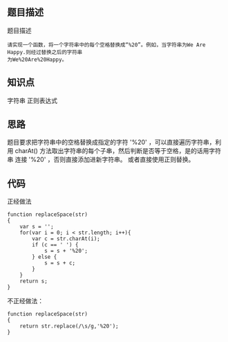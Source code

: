 ## 题目描述
题目描述
```
请实现一个函数，将一个字符串中的每个空格替换成“%20”。例如，当字符串为We Are Happy.则经过替换之后的字符串
为We%20Are%20Happy。
```
## 知识点
字符串 正则表达式

## 思路
题目要求把字符串中的空格替换成指定的字符 '%20' ，可以直接遍历字符串，利用 charAt() 方法取出字符串的每个子串，然后判断是否等于空格，是的话用字符串
连接 '%20' ，否则直接添加进新字符串。
或者直接使用正则替换。

## 代码
正经做法
```
function replaceSpace(str)
{
    var s = '';
    for(var i = 0; i < str.length; i++){
        var c = str.charAt(i);
        if (c == ' ') {
            s = s + '%20';
        } else {
            s = s + c;
        }
    }
    return s;
}
```
不正经做法：
```
function replaceSpace(str)
{
    return str.replace(/\s/g,'%20');
}
```
